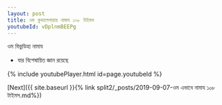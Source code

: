 ```yaml
---
layout: post
title: ওম কুভালেশায়ায় নামায ১০৮ টাইমস
youtubeId: vDplnmBEEPg
---
```

 
 
 ওম বিভুডিহা নামায  
 
 -  যার বিশেষায়িত জ্ঞান রয়েছে 
 
  
 
  
 
 
 
 
 
 


{% include youtubePlayer.html id=page.youtubeId %}
 
[Next]({{ site.baseurl }}{% link  split2/_posts/2019-09-07-ওম এভাবে নামায ১০৮ টাইমস.md%})
 
